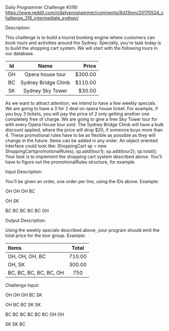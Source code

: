 Daily Programmer Challenge #316I
https://www.reddit.com/r/dailyprogrammer/comments/6d29om/20170524_challenge_316_intermediate_sydney/

Description:

This challenge is to build a tourist booking engine where customers can book tours and activities around the Sydney.
Specially, you're task today is to build the shopping cart system. We will start with the following tours in our
database.

| Id  |	Name        	    | Price   |
| :---: |:-----------------:| -------:|
| OH  |	Opera house tour    | $300.00 |
| BC  |	Sydney Bridge Climb | $110.00 |
| SK  |	Sydney Sky Tower	| $30.00  |

As we want to attract attention, we intend to have a few weekly specials.
We are going to have a 3 for 2 deal on opera house ticket. For example, if you buy 3 tickets, you will pay the price of
2 only getting another one completely free of charge.
We are going to give a free Sky Tower tour for with every Opera House tour sold.
The Sydney Bridge Climb will have a bulk discount applied, where the price will drop $20, if someone buys more than 4.
These promotional rules have to be as flexible as possible as they will change in the future. Items can be added in any
order.
An object oriented interface could look like:
ShoppingCart sp = new ShoppingCart(promotionalRules); 
sp.add(tour1);
sp.add(tour2);
sp.total();
Your task is to implement the shopping cart system described above. You'll have to figure out the promotionalRules
structure, for example.

Input Description:

You'll be given an order, one order per line, using the IDs above. Example:

OH OH OH BC

OH SK

BC BC BC BC BC OH

Output Description:

Using the weekly specials described above, your program should emit the total price for the tour group. Example:

| Items                  | Total  |
| :--------------------- |:------:|
| OH, OH, OH, BC         | 710.00 |
| OH, SK                 | 300.00 |
| BC, BC, BC, BC, BC, OH | 750    |

Challenge Input:

OH OH OH BC SK

OH BC BC SK SK

BC BC BC BC BC BC OH OH

SK SK BC